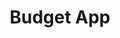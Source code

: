 ---
sidebar_position: 11
title: Budget App
description: Budget App
hide_table_of_contents: false
---